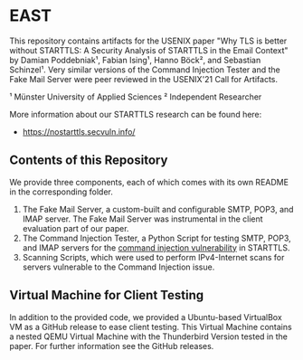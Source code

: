 # EAST

This repository contains artifacts for the USENIX paper "Why TLS is better without STARTTLS: A Security Analysis of STARTTLS in the Email Context" by Damian Poddebniak¹, Fabian Ising¹, Hanno Böck², and Sebastian Schinzel¹. Very similar versions of the Command Injection Tester and the Fake Mail Server were peer reviewed in the USENIX'21 Call for Artifacts.

¹ Münster University of Applied Sciences        ² Independent Researcher

More information about our STARTTLS research can be found here:

 * https://nostarttls.secvuln.info/

## Contents of this Repository

We provide three components, each of which comes with its own README in the corresponding folder.

1. The Fake Mail Server, a custom-built and configurable SMTP, POP3, and IMAP server. The Fake Mail Server was instrumental in the client evaluation part of our paper.
2. The Command Injection Tester, a Python Script for testing SMTP, POP3, and IMAP servers for the [command injection vulnerability](https://www.postfix.org/CVE-2011-0411.html) in STARTTLS.
3. Scanning Scripts, which were used to perform IPv4-Internet scans for servers vulnerable to the Command Injection issue.

## Virtual Machine for Client Testing

In addition to the provided code, we provided a Ubuntu-based VirtualBox VM as a GitHub release to ease client testing. This Virtual Machine contains a nested QEMU Virtual Machine with the Thunderbird Version tested in the paper. For further information see the GitHub releases.
